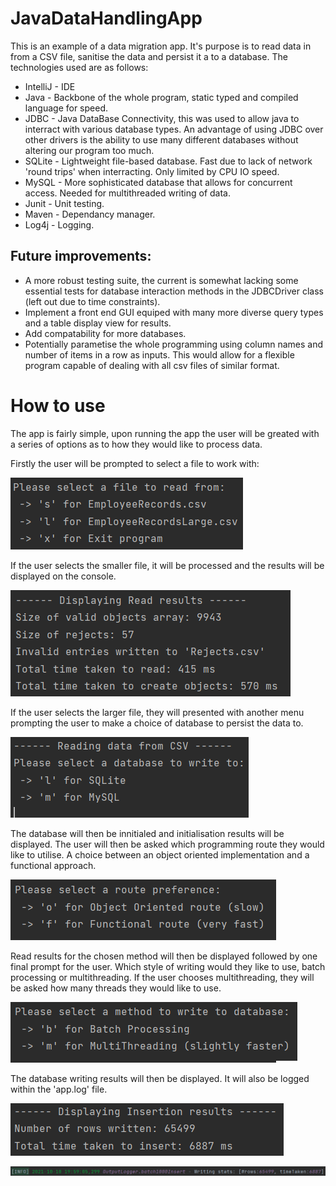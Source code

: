 # JavaDataHandlingApp

This is an example of a data migration app. It's purpose is to read data in from a CSV file, sanitise the data and persist it a to a database. The technologies used are as follows:
- IntelliJ - IDE
- Java - Backbone of the whole program, static typed and compiled language for speed.
- JDBC - Java DataBase Connectivity, this was used to allow java to interract with various database types. An advantage of using JDBC over other drivers is the ability to use            many different databases without altering our program too much.
- SQLite - Lightweight file-based database. Fast due to lack of network 'round trips' when interracting. Only limited by CPU IO speed.
- MySQL - More sophisticated database that allows for concurrent access. Needed for multithreaded writing of data.
- Junit - Unit testing.
- Maven - Dependancy manager.
- Log4j - Logging.

## Future improvements:
- A more robust testing suite, the current is somewhat lacking some essential tests for database interaction methods in the JDBCDriver class (left out due to time constraints).
- Implement a front end GUI equiped with many more diverse query types and a table display view for results.
- Add compatability for more databases.
- Potentially parametise the whole programming using column names and number of items in a row as inputs. This would allow for a flexible program capable of dealing with all csv files of similar format.

# How to use

The app is fairly simple, upon running the app the user will be greated with a series of options as to how they would like to process data.

Firstly the user will be prompted to select a file to work with:

![image](readmeExtras/select-a-file.png)


If the user selects the smaller file, it will be processed and the results will be displayed on the console.

![image](readmeExtras/small-file-results.png)


If the user selects the larger file, they will presented with another menu prompting the user to make a choice of database to persist the data to.

![image](readmeExtras/which-db.png)


The database will then be innitialed and initialisation results will be displayed. The user will then be asked which programming route they would like to utilise. A choice between an object oriented implementation and a functional approach.

![image](readmeExtras/oo-or-funct.png)


Read results for the chosen method will then be displayed followed by one final prompt for the user. Which style of writing would they like to use, batch processing or multithreading. If the user chooses multithreading, they will be asked how many threads they would like to use.

![image](readmeExtras/batch-multi.png)


The database writing results will then be displayed. It will also be logged within the 'app.log' file.

![image](readmeExtras/write-result.png)

![image](readmeExtras/write-result-log.png)
